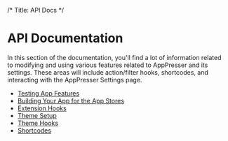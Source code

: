 /*
Title: API Docs
*/

# API Documentation

In this section of the documentation, you'll find a lot of information related to modifying and using various features related to AppPresser and its settings. These areas will include action/filter hooks, shortcodes, and interacting with the AppPresser Settings page.

* [Testing App Features](app_testing/)
* [Building Your App for the App Stores](app_build/)
* [Extension Hooks](extension_hooks/)
* [Theme Setup](theme_general/)
* [Theme Hooks](theme_hooks/)
* [Shortcodes](shortcodes/)
